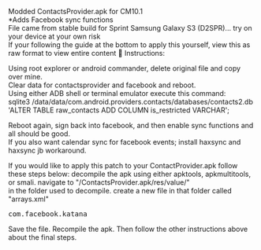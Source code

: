 Modded ContactsProvider.apk for CM10.1	
*Adds Facebook sync functions	
File came from stable build for Sprint Samsung Galaxy S3 (D2SPR)... try on your device at your own risk		
If your following the guide at the bottom to apply this yourself, view this as raw format to view entire content

Instructions:		

Using root explorer or android commander, delete original file and copy over mine.		
Clear data for contactsprovider and facebook and reboot.		
Using either ADB shell or terminal emulator execute this command:   
sqlite3 /data/data/com.android.providers.contacts/databases/contacts2.db 'ALTER TABLE raw_contacts ADD COLUMN is_restricted VARCHAR';		


Reboot again, sign back into facebook, and then enable sync functions and all should be good.		
If you also want calendar sync for facebook events; install haxsync and haxsync jb workaround.		

If you would like to apply this patch to your ContactProvider.apk follow these steps below: 
decompile the apk using either apktools, apkmultitools, or smali. navigate to "/ContactsProvider.apk/res/value/"    
in the folder used to decompile. create a new file in that folder called  "arrays.xml"

<tt><?xml version="1.0" encoding="UTF-8"?>
<resources>
    <string-array name="unrestricted_packages">
        <item>com.facebook.katana</item>
    </string-array>
</resources></tt>		

Save the file. Recompile the apk. Then follow the other instructions above about the final steps.

